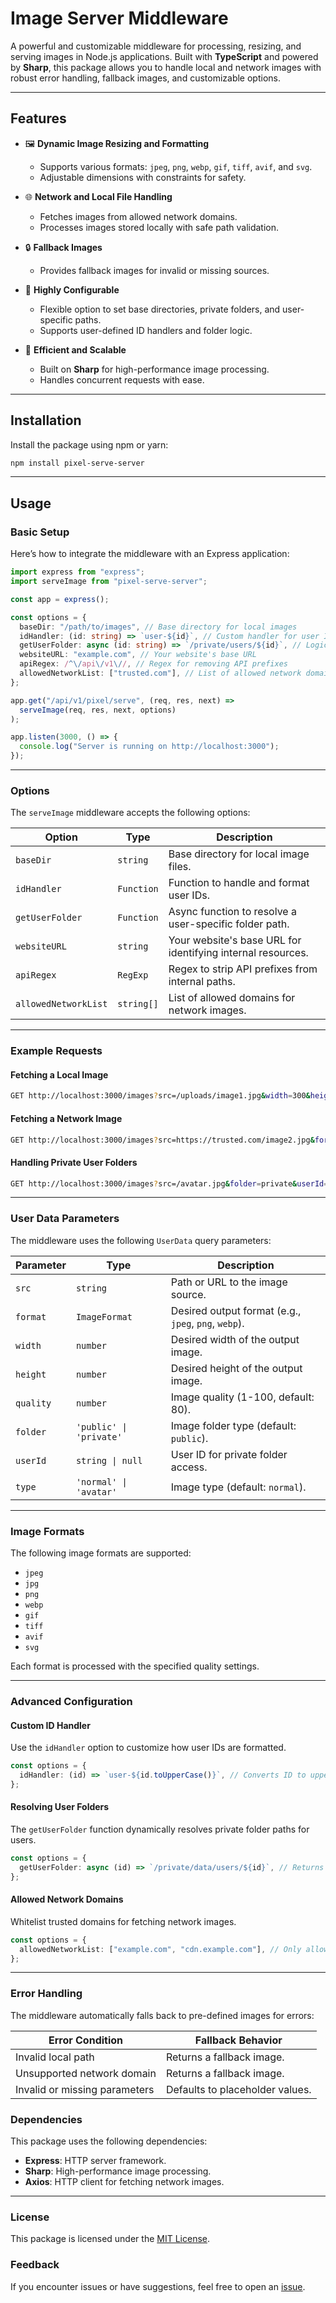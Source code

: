 # Image Server Middleware

A powerful and customizable middleware for processing, resizing, and serving images in Node.js applications. Built with **TypeScript** and powered by **Sharp**, this package allows you to handle local and network images with robust error handling, fallback images, and customizable options.

---

## Features

- 🖼️ **Dynamic Image Resizing and Formatting**

  - Supports various formats: `jpeg`, `png`, `webp`, `gif`, `tiff`, `avif`, and `svg`.
  - Adjustable dimensions with constraints for safety.

- 🌐 **Network and Local File Handling**

  - Fetches images from allowed network domains.
  - Processes images stored locally with safe path validation.

- 🔒 **Fallback Images**

  - Provides fallback images for invalid or missing sources.

- 🔧 **Highly Configurable**

  - Flexible option to set base directories, private folders, and user-specific paths.
  - Supports user-defined ID handlers and folder logic.

- 🚀 **Efficient and Scalable**
  - Built on **Sharp** for high-performance image processing.
  - Handles concurrent requests with ease.

---

## Installation

Install the package using npm or yarn:

```bash
npm install pixel-serve-server
```

---

## Usage

### Basic Setup

Here’s how to integrate the middleware with an Express application:

```typescript
import express from "express";
import serveImage from "pixel-serve-server";

const app = express();

const options = {
  baseDir: "/path/to/images", // Base directory for local images
  idHandler: (id: string) => `user-${id}`, // Custom handler for user IDs
  getUserFolder: async (id: string) => `/private/users/${id}`, // Logic for user-specific folder paths
  websiteURL: "example.com", // Your website's base URL
  apiRegex: /^\/api\/v1\//, // Regex for removing API prefixes
  allowedNetworkList: ["trusted.com"], // List of allowed network domains
};

app.get("/api/v1/pixel/serve", (req, res, next) =>
  serveImage(req, res, next, options)
);

app.listen(3000, () => {
  console.log("Server is running on http://localhost:3000");
});
```

---

### Options

The `serveImage` middleware accepts the following options:

| Option               | Type       | Description                                                 |
| -------------------- | ---------- | ----------------------------------------------------------- |
| `baseDir`            | `string`   | Base directory for local image files.                       |
| `idHandler`          | `Function` | Function to handle and format user IDs.                     |
| `getUserFolder`      | `Function` | Async function to resolve a user-specific folder path.      |
| `websiteURL`         | `string`   | Your website's base URL for identifying internal resources. |
| `apiRegex`           | `RegExp`   | Regex to strip API prefixes from internal paths.            |
| `allowedNetworkList` | `string[]` | List of allowed domains for network images.                 |

---

### Example Requests

#### Fetching a Local Image

```bash
GET http://localhost:3000/images?src=/uploads/image1.jpg&width=300&height=300
```

#### Fetching a Network Image

```bash
GET http://localhost:3000/images?src=https://trusted.com/image2.jpg&format=webp
```

#### Handling Private User Folders

```bash
GET http://localhost:3000/images?src=/avatar.jpg&folder=private&userId=12345
```

---

### User Data Parameters

The middleware uses the following `UserData` query parameters:

| Parameter | Type                    | Description                                          |
| --------- | ----------------------- | ---------------------------------------------------- |
| `src`     | `string`                | Path or URL to the image source.                     |
| `format`  | `ImageFormat`           | Desired output format (e.g., `jpeg`, `png`, `webp`). |
| `width`   | `number`                | Desired width of the output image.                   |
| `height`  | `number`                | Desired height of the output image.                  |
| `quality` | `number`                | Image quality (1-100, default: 80).                  |
| `folder`  | `'public' \| 'private'` | Image folder type (default: `public`).               |
| `userId`  | `string \| null`        | User ID for private folder access.                   |
| `type`    | `'normal' \| 'avatar'`  | Image type (default: `normal`).                      |

---

### Image Formats

The following image formats are supported:

- `jpeg`
- `jpg`
- `png`
- `webp`
- `gif`
- `tiff`
- `avif`
- `svg`

Each format is processed with the specified quality settings.

---

### Advanced Configuration

#### Custom ID Handler

Use the `idHandler` option to customize how user IDs are formatted.

```typescript
const options = {
  idHandler: (id) => `user-${id.toUpperCase()}`, // Converts ID to uppercase with "user-" prefix
};
```

#### Resolving User Folders

The `getUserFolder` function dynamically resolves private folder paths for users.

```typescript
const options = {
  getUserFolder: async (id) => `/private/data/users/${id}`, // Returns a private directory path
};
```

#### Allowed Network Domains

Whitelist trusted domains for fetching network images.

```typescript
const options = {
  allowedNetworkList: ["example.com", "cdn.example.com"], // Only allows images from these domains
};
```

---

### Error Handling

The middleware automatically falls back to pre-defined images for errors:

| Error Condition               | Fallback Behavior               |
| ----------------------------- | ------------------------------- |
| Invalid local path            | Returns a fallback image.       |
| Unsupported network domain    | Returns a fallback image.       |
| Invalid or missing parameters | Defaults to placeholder values. |

### Dependencies

This package uses the following dependencies:

- **Express**: HTTP server framework.
- **Sharp**: High-performance image processing.
- **Axios**: HTTP client for fetching network images.

---

### License

This package is licensed under the [MIT License](LICENSE).

### Feedback

If you encounter issues or have suggestions, feel free to open an [issue](https://github.com/Hiprax/pixel-serve-server/issues).
